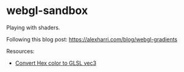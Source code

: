 # webgl-sandbox

Playing with shaders.

Following this blog post: https://alexharri.com/blog/webgl-gradients

Resources:

- [Convert Hex color to GLSL vec3][hextoglsl]

[hextoglsl]: https://airtightinteractive.com/util/hex-to-glsl/

